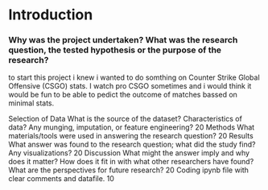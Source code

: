 # Introduction
### Why was the project undertaken? What was the research question, the tested hypothesis or the purpose of the research?

to start this project i knew i wanted to do somthing on Counter Strike Global Offensive (CSGO) stats. I watch pro CSGO sometimes and i would think it would be fun to be able to pedict the outcome of matches bassed on minimal stats. 

Selection of Data 	What is the source of the dataset? Characteristics of data? Any munging, imputation, or feature engineering? 	20
Methods 	What materials/tools were used in answering the research question? 	20
Results 	What answer was found to the research question; what did the study find? Any visualizations? 	20
Discussion 	What might the answer imply and why does it matter? How does it fit in with what other researchers have found? What are the perspectives for future research? 	20
Coding 	ipynb file with clear comments and datafile. 	10